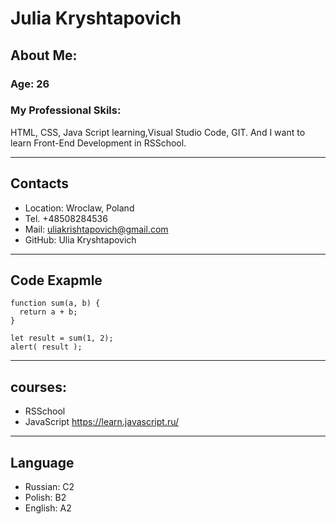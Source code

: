 # Julia Kryshtapovich
## About Me:
### Age: 26

### My Professional Skils:
 HTML, CSS, Java Script learning,Visual Studio Code, GIT.
And I want to learn Front-End Development in RSSchool.
***


## Contacts
* Location: Wroclaw, Poland
* Tel. +48508284536
* Mail: uliakrishtapovich@gmail.com
* GitHub: Ulia Kryshtapovich
***


## Code Exapmle
```
function sum(a, b) {
  return a + b;
}

let result = sum(1, 2);
alert( result );
```
***
## courses:
* RSSchool
* JavaScript https://learn.javascript.ru/
***
## Language 
* Russian: C2
* Polish: B2
* English: A2
